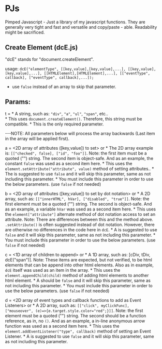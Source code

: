 # PJs
Pimped Javascript - Just a library of my javascript functions. They are generally very tight and fast and versatile and copy/paste - able. Readability might be sacrificed.

Create Element  (dcE.js)
------------------------
"dcE" stands for "document.createElement".

usage: `dcE("elementType", [[key,value],[key,value],...], [[key,value],[key,value],...], [[HTMLElement],[HTMLElement],...], [["eventType", callback], ["eventType", callback],...]);`
* use `false` instead of an array to skip that parameter.

Params:
-------
t  = <element type>
       * A string, such as: `"div"`, `"a"`, `"ul"`, `"span"`, etc..  
       * This uses `document.createElement()`. Therefore, this string must be compatible.
       * This is the only required parameter.

---NOTE: All parameters below will process the array backwards (Last item in the array will be applied first).

a = <2D array of attributes ([key,value]) to set> or <false equivalent>
       * The 2D array example is: `[["checked", false], ["id", "foo"]]`. Note: the first item must be a quoted ("") string. The second item is object-safe. And as an example, the constant `false` was used as a second item here.
       * This uses the `element.setAttribute("attribute", value)`  method of setting attributes..
       * The <false equivalent> is suggested to use `false` and it will skip this parameter, same as not including this parameter.
       * You must include this parameter in order to use the below parameters. (use `false` if not needed)

b = <2D array of attributes ([key,value]) to set by dot notation> or <false equivalent>
       * A 2D array, such as: `[["innerHTML", hVar], ["disabled", "true"]]`. Note: the first element must be a quoted ("") string. The second is object-safe. And as an example, a variable `hVar` was used as a second item here.
       * This uses the `element["attribute"]` alternate method of dot notation access to set an attribute. Note: There are differences between this and the method above. `.setAttribute()` is often suggested instead of dot notation. However, there are otherwise no differences in the code here in `dcE`.
       * A <false equivalent> is suggested to use `false` and it will skip this parameter, same as not including this parameter.
       * You must include this parameter in order to use the below parameters. (use `false` if not needed)

c = <1D array of children to append> or <false equivalent>
       * A 1D array, such as: [cDiv, tDiv, dcE("span")]. Note: These items are expected, but not verified, to be html elements that can be append into other html elements. Also as in example, `dcE` itself was used as an item in the array.
       * This uses the `element.appendChild(child)` method of adding html elements to another html element.
       * A <false equivalent> should be `false` and it will skip this parameter, same as not including this parameter.
       * You must include this parameter in order to use the below parameters. (use `false` if not needed)

d = <2D array of event types and callback functions to add as Event Listeners> or <false equivalent>
       * A 2D array, such as: `[["click", myClickFunc], ["mouseover", (e)=>{e.target.style.color="red";}]]`. Note: the first element must be a quoted ("") string. The second should be a function reference, as in, no `()`.  And as an example, a in-line anonymous arrow function was used as a second item here.
       * This uses the `element.addEventListener("type", callback)` method of setting an Event Listener.
       * A <false equivalent> is suggested to use `false` and it will skip this parameter, same as not including this parameter.
